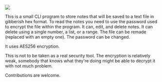 ![](http://i.imgur.com/VUGU5PA.png)

This is a small CLI program to store notes that will be saved to a text file in gibberish hex format.
To read the notes you need to use the password used to encrypt the file within the program.
It can, edit, and delete notes.
It can delete using a single number, a list, or a range.
The file can be remade (replaced with an empty one).
The password can be changed.

It uses AES256 encryption.

This is not to be taken as a real security tool. The encryption is relatively weak,
somebody that knows what they're doing might be able to decrypt it with not much problem.

Contributions are welcome.